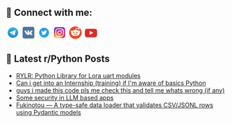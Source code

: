 ## 🔎 Connect with me:
[<img src="https://github.com/bullbesh/bullbesh/blob/main/images/Telegram.png" width="32" height="32" />](https://t.me/bullbesh)
[<img src="https://github.com/bullbesh/bullbesh/blob/main/images/VK.png" width="32" height="32" />](https://vk.com/bullbesh)
[<img src="https://github.com/bullbesh/bullbesh/blob/main/images/Twitter.png" width="32" height="32" />](https://twitter.com/bullbesh1)
[<img src="https://github.com/bullbesh/bullbesh/blob/main/images/Instagram.png" width="32" height="32" />](https://www.instagram.com/bullbesh)
[<img src="https://github.com/bullbesh/bullbesh/blob/main/images/Reddit.png" width="32" height="32" />](https://www.reddit.com/user/bullbesh)
[<img src="https://github.com/bullbesh/bullbesh/blob/main/images/YouTube.png" width="32" height="32" />](https://www.youtube.com/channel/UCtfjRs6uzgq5mfm8S06WTcg)

## 📕 Latest r/Python Posts
<!-- BLOG-POST-LIST:START -->
- [RYLR: Python Library for Lora uart modules](https://www.reddit.com/r/Python/comments/1kak4r7/rylr_python_library_for_lora_uart_modules/)
- [Can i get into an Internship &lpar;training&rpar; if I&#39;m aware of basics Python](https://www.reddit.com/r/Python/comments/1kaj0gk/can_i_get_into_an_internship_training_if_im_aware/)
- [guys i made this code pls me check this and tell me whats wrong &lpar;if any&rpar;](https://www.reddit.com/r/Python/comments/1kaiz29/guys_i_made_this_code_pls_me_check_this_and_tell/)
- [Some security in LLM based apps](https://www.reddit.com/r/Python/comments/1kahx5r/some_security_in_llm_based_apps/)
- [Fukinotou — A type-safe data loader that validates CSV/JSONL rows using Pydantic models](https://www.reddit.com/r/Python/comments/1kahf26/fukinotou_a_typesafe_data_loader_that_validates/)
<!-- BLOG-POST-LIST:END -->
